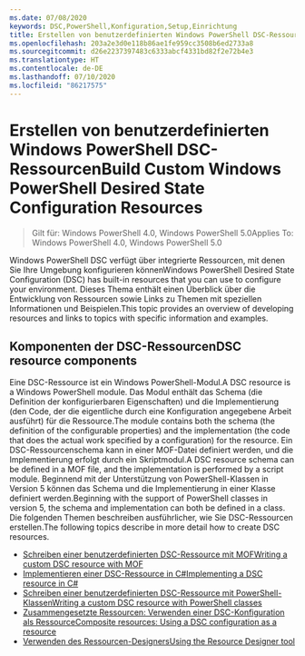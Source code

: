 ```yaml
---
ms.date: 07/08/2020
keywords: DSC,PowerShell,Konfiguration,Setup,Einrichtung
title: Erstellen von benutzerdefinierten Windows PowerShell DSC-Ressourcen
ms.openlocfilehash: 203a2e3d0e118b86ae1fe959cc3508b6ed2733a8
ms.sourcegitcommit: d26e2237397483c6333abcf4331bd82f2e72b4e3
ms.translationtype: HT
ms.contentlocale: de-DE
ms.lasthandoff: 07/10/2020
ms.locfileid: "86217575"
---
```

# <a name="build-custom-windows-powershell-desired-state-configuration-resources"></a><span data-ttu-id="6fc39-103">Erstellen von benutzerdefinierten Windows PowerShell DSC-Ressourcen</span><span class="sxs-lookup"><span data-stu-id="6fc39-103">Build Custom Windows PowerShell Desired State Configuration Resources</span></span>

> <span data-ttu-id="6fc39-104">Gilt für: Windows PowerShell 4.0, Windows PowerShell 5.0</span><span class="sxs-lookup"><span data-stu-id="6fc39-104">Applies To: Windows PowerShell 4.0, Windows PowerShell 5.0</span></span>

<span data-ttu-id="6fc39-105">Windows PowerShell DSC verfügt über integrierte Ressourcen, mit denen Sie Ihre Umgebung konfigurieren können</span><span class="sxs-lookup"><span data-stu-id="6fc39-105">Windows PowerShell Desired State Configuration (DSC) has built-in resources that you can use to configure your environment.</span></span> <span data-ttu-id="6fc39-106">Dieses Thema enthält einen Überblick über die Entwicklung von Ressourcen sowie Links zu Themen mit speziellen Informationen und Beispielen.</span><span class="sxs-lookup"><span data-stu-id="6fc39-106">This topic provides an overview of developing resources and links to topics with specific information and examples.</span></span>

## <a name="dsc-resource-components"></a><span data-ttu-id="6fc39-107">Komponenten der DSC-Ressourcen</span><span class="sxs-lookup"><span data-stu-id="6fc39-107">DSC resource components</span></span>

<span data-ttu-id="6fc39-108">Eine DSC-Ressource ist ein Windows PowerShell-Modul.</span><span class="sxs-lookup"><span data-stu-id="6fc39-108">A DSC resource is a Windows PowerShell module.</span></span> <span data-ttu-id="6fc39-109">Das Modul enthält das Schema (die Definition der konfigurierbaren Eigenschaften) und die Implementierung (den Code, der die eigentliche durch eine Konfiguration angegebene Arbeit ausführt) für die Ressource.</span><span class="sxs-lookup"><span data-stu-id="6fc39-109">The module contains both the schema (the definition of the configurable properties) and the implementation (the code that does the actual work specified by a configuration) for the resource.</span></span> <span data-ttu-id="6fc39-110">Ein DSC-Ressourcenschema kann in einer MOF-Datei definiert werden, und die Implementierung erfolgt durch ein Skriptmodul.</span><span class="sxs-lookup"><span data-stu-id="6fc39-110">A DSC resource schema can be defined in a MOF file, and the implementation is performed by a script module.</span></span> <span data-ttu-id="6fc39-111">Beginnend mit der Unterstützung von PowerShell-Klassen in Version 5 können das Schema und die Implementierung in einer Klasse definiert werden.</span><span class="sxs-lookup"><span data-stu-id="6fc39-111">Beginning with the support of PowerShell classes in version 5, the schema and implementation can both be defined in a class.</span></span> <span data-ttu-id="6fc39-112">Die folgenden Themen beschreiben ausführlicher, wie Sie DSC-Ressourcen erstellen.</span><span class="sxs-lookup"><span data-stu-id="6fc39-112">The following topics describe in more detail how to create DSC resources.</span></span>

- [<span data-ttu-id="6fc39-113">Schreiben einer benutzerdefinierten DSC-Ressource mit MOF</span><span class="sxs-lookup"><span data-stu-id="6fc39-113">Writing a custom DSC resource with MOF</span></span>](authoringResourceMOF.md)
- [<span data-ttu-id="6fc39-114">Implementieren einer DSC-Ressource in C#</span><span class="sxs-lookup"><span data-stu-id="6fc39-114">Implementing a DSC resource in C#</span></span>](authoringResourceMofCS.md)
- [<span data-ttu-id="6fc39-115">Schreiben einer benutzerdefinierten DSC-Ressource mit PowerShell-Klassen</span><span class="sxs-lookup"><span data-stu-id="6fc39-115">Writing a custom DSC resource with PowerShell classes</span></span>](authoringResourceClass.md)
- [<span data-ttu-id="6fc39-116">Zusammengesetzte Ressourcen: Verwenden einer DSC-Konfiguration als Ressource</span><span class="sxs-lookup"><span data-stu-id="6fc39-116">Composite resources: Using a DSC configuration as a resource</span></span>](authoringResourceComposite.md)
- [<span data-ttu-id="6fc39-117">Verwenden des Ressourcen-Designers</span><span class="sxs-lookup"><span data-stu-id="6fc39-117">Using the Resource Designer tool</span></span>](authoringResourceMofDesigner.md)
